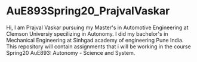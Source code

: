 # AuE893Spring20_PrajvalVaskar
Hi,
 I am Prajval Vaskar pursuing my Master's in Automotive Engineering at Clemson Universiy  specilizing in Autonomy. I did my bachelor's in Mechanical Engineering at Sinhgad academy of engineering Pune India.
This repository will contain assignments that i will be working in the course Spring20 AuE893: Autonomy - Science and System.
